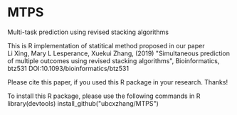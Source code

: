 # MTPS
Multi-task prediction using revised stacking algorithms

This is R implementation of statitical method proposed in our paper <br>
Li Xing, Mary L Lesperance, Xuekui Zhang, (2019) "Simultaneous prediction of multiple outcomes using revised stacking algorithms", Bioinformatics, btz531  DOI:10.1093/bioinformatics/btz531

Please cite this paper, if you used this R package in your research. Thanks!

To install this R package, please use the following commands in R
  library(devtools)
  install_github("ubcxzhang/MTPS")
